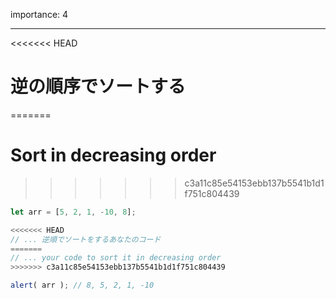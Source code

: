importance: 4

---

<<<<<<< HEAD
# 逆の順序でソートする
=======
# Sort in decreasing order
>>>>>>> c3a11c85e54153ebb137b5541b1d1f751c804439

```js
let arr = [5, 2, 1, -10, 8];

<<<<<<< HEAD
// ... 逆順でソートをするあなたのコード
=======
// ... your code to sort it in decreasing order
>>>>>>> c3a11c85e54153ebb137b5541b1d1f751c804439

alert( arr ); // 8, 5, 2, 1, -10
```
